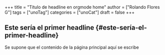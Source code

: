 +++
title = "Título de headline en orgmode home"
author = ["Rolando Flores G"]
tags = ["unoTag"]
categories = ["unoCat"]
draft = false
+++

## Este sería el primer headline {#este-sería-el-primer-headline}

Se supone que el contenido de la página principal aquí se escribe

<div id="valida"></div>